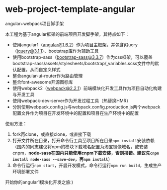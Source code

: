 # web-project-template-angular
angular+webpack项目脚手架

本工程为基于angular框架的前端项目开发脚手架，其特点如下：

* 使用angular1（angular@1.6.2）作为项目主框架，并包含jQuery（jquery@3.1.1）、bootstrap库作为辅助工具
* 使用bootstrap-sass（bootstrap-sass@3.3.7）作为css框架，可以覆盖bootstrap-sass/assets/stylesheets/bootstrap/_variables.scss文件中的默认配置，从而自定义样式
* 整合angular-ui-router作为路由管理
* 整合font-awesome开源图标库
* 使用webpack2（webpack@2.2.1）前端模块化开发工具作为项目自动化构建与开发工具
* 使用webpack-dev-server作为开发过程工具（热替换HMR）
* 分别使用webpack.config.js与webpack.config.production.js两个webpack配置文件作为项目在开发环境中的配置和项目在生产环境中的配置

使用方法：

1. fork再clone，或直接clone，或直接下载
2. 打开文件所在目录，打开命令行工具至项目所在目录`npm install`安装依赖（国内的同志建议将npm的模块下载域名配置为淘宝镜像域名，或安装cnpm，**node-sass在国内只能使用cnpm下载安装，否则报错。建议先`cnpm install node-sass --save-dev`，再`npm install`**）
3. 命令行运行`npm start`，开启开发模式，命令行运行`npm run build`，生成生产环境部署文件

开始你的angular1模块化开发之旅:)
